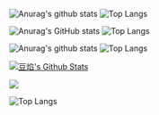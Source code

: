 ![Anurag's github stats](https://github-readme-stats.vercel.app/api/?username=beanflame&show_icons=true&icon_color=79ff97&title_color=fff&text_color=fff&bg_color=00D26E)
![Top Langs](https://github-readme-stats.vercel.app/api/top-langs/?username=beanflame&title_color=fff&text_color=fff&bg_color=00D26E)

![Anurag's GitHub stats](https://github-readme-stats.vercel.app/api/?username=beanflame&show_icons=true&icon_color=79ff97&title_color=fff&text_color=9f9f9f&bg_color=151515)
![Top Langs](https://github-readme-stats.vercel.app/api/top-langs/?username=beanflame&title_color=fff&text_color=9f9f9f&bg_color=151515)

![Anurag's github stats](https://github-readme-stats.vercel.app/api/?username=beanflame&show_icons=true&theme=prussian)
![Top Langs](https://github-readme-stats.vercel.app/api/top-langs/?username=beanflame&layout=compact&theme=prussian)


<a href="https://github.com/anuraghazra/github-readme-stats"><img alt="豆焰's Github Stats" src="https://denvercoder1-github-readme-stats.vercel.app/api?username=beanflame&show_icons=true&count_private=true&theme=react&hide_border=true&bg_color=0D1117" /></a>

  <a href="https://github.com/anuraghazra/github-readme-stats"><img src="https://denvercoder1-github-readme-stats.vercel.app/api/top-langs/?username=beanflame&langs_count=8&layout=compact&theme=react&hide_border=true&bg_color=0D1117" /></a>
  
  
  ![Top Langs](https://denvercoder1-github-readme-stats.vercel.app/api/top-langs/?username=beanflame&langs_count=8&layout=compact&theme=react&hide_border=true&bg_color=0D1117)
